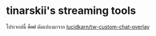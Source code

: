 # tinarskii's streaming tools

โปรเจกต์นี้ ~~ก็อป~~ ดัดแปลงมาจาก [lucidkarn/tw-custom-chat-overlay](https://github.com/lucidkarn/tw-custom-chat-overlay)